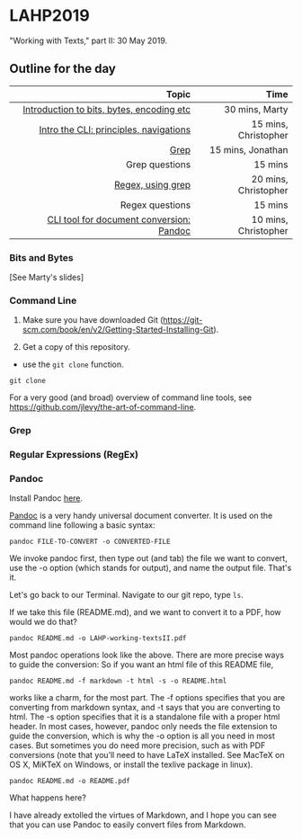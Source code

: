 # LAHP2019
"Working with Texts," part II: 30 May 2019.

## Outline for the day 
|Topic |Time |
|--:|--:|
|[Introduction to bits, bytes, encoding etc](#Bits-and-Bytes) | 30 mins, Marty|
|[Intro the CLI: principles, navigations](#Command-Line) | 15 mins, Christopher|
|[Grep](#Grep) | 15 mins, Jonathan|
|Grep questions| 15 mins|
|[Regex, using grep](#Regular-Expressions(RegEx))| 20 mins, Christopher|
|Regex questions| 15 mins|
|[CLI tool for document conversion: Pandoc](#Pandoc)| 10 mins, Christopher|

### Bits and Bytes

[See Marty's slides]

### Command Line

1. Make sure you have downloaded Git (https://git-scm.com/book/en/v2/Getting-Started-Installing-Git).

2. Get a copy of this repository.

- use the `git clone` function. 

`git clone`

For a very good (and broad) overview of command line tools, see https://github.com/jlevy/the-art-of-command-line.

### Grep

### Regular Expressions (RegEx)

### Pandoc

Install Pandoc [here](https://pandoc.org/installing.html).

[Pandoc](https://pandoc.org/) is a very handy universal document converter. It is used on the command line following a basic syntax:

```pandoc FILE-TO-CONVERT -o CONVERTED-FILE```

We invoke pandoc first, then type out (and tab) the file we want to convert, use the -o option (which stands for output), and name the output file. That's it. 

Let's go back to our Terminal. Navigate to our git repo, type `ls`.

If we take this file (README.md), and we want to convert it to a PDF, how would we do that?

```pandoc README.md -o LAHP-working-textsII.pdf```

Most pandoc operations look like the above. There are more precise ways to guide the conversion: So if you want an html file of this README file,

```pandoc README.md -f markdown -t html -s -o README.html```

works like a charm, for the most part. The -f options specifies that you are converting from markdown syntax, and -t says that you are converting to html. The -s option specifies that it is a standalone file with a proper html header. In most cases, however, pandoc only needs the file extension to guide the conversion, which is why the -o option is all you need in most cases. But sometimes you do need more precision, such as with PDF conversions (note that you’ll need to have LaTeX installed. See MacTeX on OS X, MiKTeX on Windows, or install the texlive package in linux).

```pandoc README.md -o README.pdf```

What happens here?

I have already extolled the virtues of Markdown, and I hope you can see that you can use Pandoc to easily convert files from Markdown.




